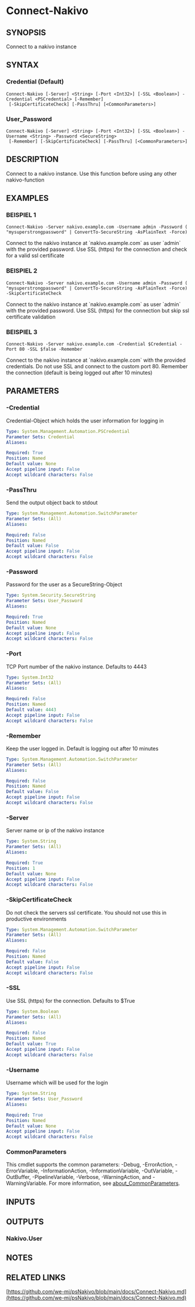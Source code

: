 ﻿---
external help file: psNakivo-help.xml
Module Name: psNakivo
online version: https://github.com/we-mi/psNakivo/blob/main/docs/Connect-Nakivo.md
schema: 2.0.0
---

# Connect-Nakivo

## SYNOPSIS
Connect to a nakivo instance

## SYNTAX

### Credential (Default)
```
Connect-Nakivo [-Server] <String> [-Port <Int32>] [-SSL <Boolean>] -Credential <PSCredential> [-Remember]
 [-SkipCertificateCheck] [-PassThru] [<CommonParameters>]
```

### User_Password
```
Connect-Nakivo [-Server] <String> [-Port <Int32>] [-SSL <Boolean>] -Username <String> -Password <SecureString>
 [-Remember] [-SkipCertificateCheck] [-PassThru] [<CommonParameters>]
```

## DESCRIPTION
Connect to a nakivo instance.
Use this function before using any other nakivo-function

## EXAMPLES

### BEISPIEL 1
```
Connect-Nakivo -Server nakivo.example.com -Username admin -Password ( "mysuperstrongpassword" | ConvertTo-SecureString -AsPlainText -Force)
```

Connect to the nakivo instance at \`nakivo.example.com\` as user \`admin\` with the provided password.
Use SSL (https) for the connection and check for a valid ssl certificate

### BEISPIEL 2
```
Connect-Nakivo -Server nakivo.example.com -Username admin -Password ( "mysuperstrongpassword" | ConvertTo-SecureString -AsPlainText -Force) -SkipCertificateCheck
```

Connect to the nakivo instance at \`nakivo.example.com\` as user \`admin\` with the provided password.
Use SSL (https) for the connection but skip ssl certificate validation

### BEISPIEL 3
```
Connect-Nakivo -Server nakivo.example.com -Credential $Credential -Port 80 -SSL $false -Remember
```

Connect to the nakivo instance at \`nakivo.example.com\` with the provided credentials.
Do not use SSL and connect to the custom port 80.
Remember the connection (default is being logged out after 10 minutes)

## PARAMETERS

### -Credential
Credential-Object which holds the user information for logging in

```yaml
Type: System.Management.Automation.PSCredential
Parameter Sets: Credential
Aliases:

Required: True
Position: Named
Default value: None
Accept pipeline input: False
Accept wildcard characters: False
```

### -PassThru
Send the output object back to stdout

```yaml
Type: System.Management.Automation.SwitchParameter
Parameter Sets: (All)
Aliases:

Required: False
Position: Named
Default value: False
Accept pipeline input: False
Accept wildcard characters: False
```

### -Password
Password for the user as a SecureString-Object

```yaml
Type: System.Security.SecureString
Parameter Sets: User_Password
Aliases:

Required: True
Position: Named
Default value: None
Accept pipeline input: False
Accept wildcard characters: False
```

### -Port
TCP Port number of the nakivo instance.
Defaults to 4443

```yaml
Type: System.Int32
Parameter Sets: (All)
Aliases:

Required: False
Position: Named
Default value: 4443
Accept pipeline input: False
Accept wildcard characters: False
```

### -Remember
Keep the user logged in.
Default is logging out after 10 minutes

```yaml
Type: System.Management.Automation.SwitchParameter
Parameter Sets: (All)
Aliases:

Required: False
Position: Named
Default value: False
Accept pipeline input: False
Accept wildcard characters: False
```

### -Server
Server name or ip of the nakivo instance

```yaml
Type: System.String
Parameter Sets: (All)
Aliases:

Required: True
Position: 1
Default value: None
Accept pipeline input: False
Accept wildcard characters: False
```

### -SkipCertificateCheck
Do not check the servers ssl certificate.
You should not use this in productive environments

```yaml
Type: System.Management.Automation.SwitchParameter
Parameter Sets: (All)
Aliases:

Required: False
Position: Named
Default value: False
Accept pipeline input: False
Accept wildcard characters: False
```

### -SSL
Use SSL (https) for the connection.
Defaults to $True

```yaml
Type: System.Boolean
Parameter Sets: (All)
Aliases:

Required: False
Position: Named
Default value: True
Accept pipeline input: False
Accept wildcard characters: False
```

### -Username
Username which will be used for the login

```yaml
Type: System.String
Parameter Sets: User_Password
Aliases:

Required: True
Position: Named
Default value: None
Accept pipeline input: False
Accept wildcard characters: False
```

### CommonParameters
This cmdlet supports the common parameters: -Debug, -ErrorAction, -ErrorVariable, -InformationAction, -InformationVariable, -OutVariable, -OutBuffer, -PipelineVariable, -Verbose, -WarningAction, and -WarningVariable. For more information, see [about_CommonParameters](http://go.microsoft.com/fwlink/?LinkID=113216).

## INPUTS

## OUTPUTS

### Nakivo.User
## NOTES

## RELATED LINKS

[https://github.com/we-mi/psNakivo/blob/main/docs/Connect-Nakivo.md](https://github.com/we-mi/psNakivo/blob/main/docs/Connect-Nakivo.md)

